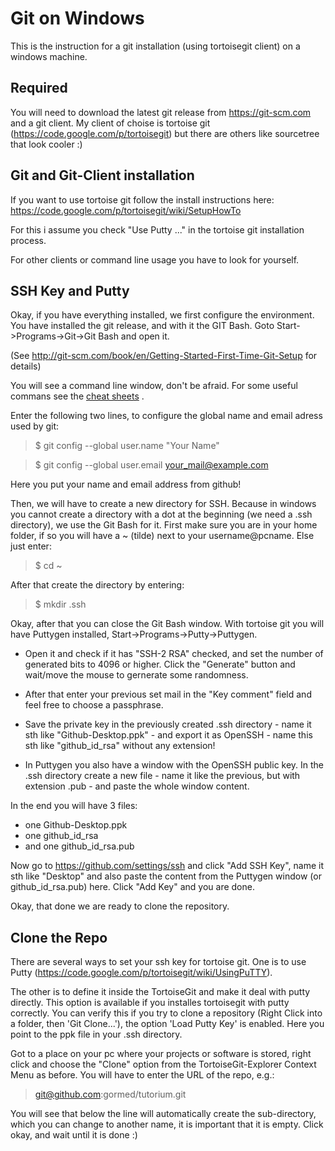 Git on Windows
=======

This is the instruction for a git installation (using tortoisegit client) on a windows machine.
 
Required
--------

You will need to download the latest git release from https://git-scm.com and a git client. My client of choise is tortoise git (https://code.google.com/p/tortoisegit) but there are others like sourcetree that look cooler :)

Git and Git-Client installation
------------

If you want to use tortoise git follow the install instructions here: https://code.google.com/p/tortoisegit/wiki/SetupHowTo

For this i assume you check "Use Putty ..." in the tortoise git installation process.

For other clients or command line usage you have to look for yourself. 

SSH Key and Putty
-----------------

Okay, if you have everything installed, we first configure the environment. You have installed the git release, and with it the GIT Bash. Goto Start->Programs->Git->Git Bash and open it.

(See http://git-scm.com/book/en/Getting-Started-First-Time-Git-Setup for details)

You will see a command line window, don't be afraid. For some useful commans see the [cheat sheets](https://github.com/gormed/tutorium/tree/master/git-howto/cheat-sheets) .

Enter the following two lines, to configure the global name and email adress used by git:

> $ git config --global user.name "Your Name"

> $ git config --global user.email your_mail@example.com

Here you put your name and email address from github!

Then, we will have to create a new directory for SSH. Because in windows you cannot create a directory with a dot at the beginning (we need a .ssh directory), we use the Git Bash for it. First make sure you are in your home folder, if so you will have a ~ (tilde) next to your username@pcname. Else just enter:

> $ cd ~

After that create the directory by entering:

> $ mkdir .ssh

Okay, after that you can close the Git Bash window. With tortoise git you will have Puttygen installed, Start->Programs->Putty->Puttygen.

* Open it and check if it has "SSH-2 RSA" checked, and set the number of generated bits to 4096 or higher. Click the "Generate" button and wait/move the mouse to gernerate some randomness. 

* After that enter your previous set mail in the "Key comment" field and feel free to choose a passphrase. 

* Save the private key in the previously created .ssh directory - name it sth like "Github-Desktop.ppk" - and export it as OpenSSH - name this sth like "github_id_rsa" without any extension! 

* In Puttygen you also have a window with the OpenSSH public key. In the .ssh directory create a new file - name it like the previous, but with extension .pub - and paste the whole window content.

In the end you will have 3 files:

* one Github-Desktop.ppk
* one github_id_rsa
* and one github_id_rsa.pub

Now go to https://github.com/settings/ssh and click "Add SSH Key", name it sth like "Desktop" and also paste the content from the Puttygen window (or github_id_rsa.pub) here. Click "Add Key" and you are done.

Okay, that done we are ready to clone the repository.

Clone the Repo
--------------

There are several ways to set your ssh key for tortoise git. One is to use Putty (https://code.google.com/p/tortoisegit/wiki/UsingPuTTY). 

The other is to define it inside the TortoiseGit and make it deal with putty directly. This option is available if you installes tortoisegit with putty correctly. You can verify this if you try to clone a repository (Right Click into a folder, then 'Git Clone...'), the option 'Load Putty Key' is enabled. Here you point to the ppk file in your .ssh directory.

Got to a place on your pc where your projects or software is stored, right click and choose the "Clone" option from the TortoiseGit-Explorer Context Menu as before. You will have to enter the URL of the repo, e.g.:

> git@github.com:gormed/tutorium.git

You will see that below the line will automatically create the sub-directory, which you can change to another name, it is important that it is empty. Click okay, and wait until it is done :)
